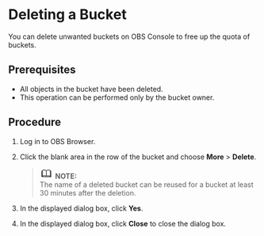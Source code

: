 # Deleting a Bucket<a name="obs_03_0027"></a>

You can delete unwanted buckets on OBS Console to free up the quota of buckets.

## Prerequisites<a name="section6620131524520"></a>

-   All objects in the bucket have been deleted.
-   This operation can be performed only by the bucket owner.

## Procedure<a name="section17334620468"></a>

1.  Log in to OBS Browser.
2.  Click the blank area in the row of the bucket and choose  **More**  \>  **Delete**.

    >![](public_sys-resources/icon-note.gif) **NOTE:**   
    >The name of a deleted bucket can be reused for a bucket at least 30 minutes after the deletion.  

3.  In the displayed dialog box, click  **Yes**.
4.  In the displayed dialog box, click  **Close**  to close the dialog box.

